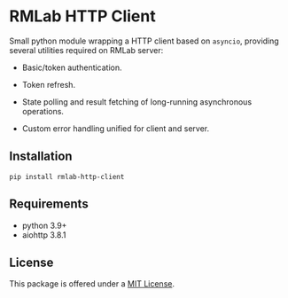 # RMLab HTTP Client

Small python module wrapping a HTTP client based on `asyncio`, providing several utilities required on RMLab server:

* Basic/token authentication.

* Token refresh.

* State polling and result fetching of long-running asynchronous operations.

* Custom error handling unified for client and server.

## Installation

```
pip install rmlab-http-client
```

## Requirements

* python 3.9+
* aiohttp 3.8.1

## License

This package is offered under a [MIT License](LICENSE).